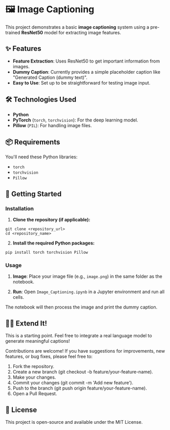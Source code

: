 # 🖼️ Image Captioning

This project demonstrates a basic **image captioning** system using a pre-trained **ResNet50** model for extracting image features.

## **✨ Features**

* **Feature Extraction**: Uses ResNet50 to get important information from images.
* **Dummy Caption**: Currently provides a simple placeholder caption like "Generated Caption (dummy text)".
* **Easy to Use**: Set up to be straightforward for testing image input.

## **🛠️ Technologies Used**

* **Python**
* **PyTorch** (`torch`, `torchvision`): For the deep learning model.
* **Pillow** (`PIL`): For handling image files.

## **📦 Requirements**

You'll need these Python libraries:

* `torch`
* `torchvision`
* `Pillow`

## **🚀 Getting Started**

### **Installation**

1. **Clone the repository (if applicable):**

```
git clone <repository_url>
cd <repository_name>
```

2. **Install the required Python packages:**

```
pip install torch torchvision Pillow
```

### **Usage**

1. **Image**: Place your image file (e.g., `image.png`) in the same folder as the notebook.

2. **Run**: Open `Image_Captioning.ipynb` in a Jupyter environment and run all cells.

The notebook will then process the image and print the dummy caption.

## **🧑‍💻 Extend It!**

This is a starting point. Feel free to integrate a real language model to generate meaningful captions!

Contributions are welcome! If you have suggestions for improvements, new features, or bug fixes, please feel free to:

1. Fork the repository.
2. Create a new branch (git checkout -b feature/your-feature-name).
3. Make your changes.
4. Commit your changes (git commit -m 'Add new feature').
5. Push to the branch (git push origin feature/your-feature-name).
6. Open a Pull Request.

## **📄 License**

This project is open-source and available under the MIT License.
